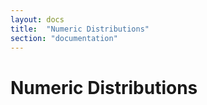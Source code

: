 ```yaml
---
layout: docs
title:  "Numeric Distributions"
section: "documentation"
---
```


# Numeric Distributions